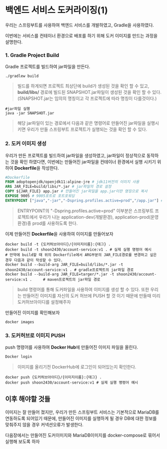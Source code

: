 # 백엔드 서비스 도커라이징(1)

우리는 스프링부트를 사용하여 백엔드 서비스를 개발하였고, Gradle을 사용하였다.

이번에는 서비스를 컨테이너 환경으로 배포를 하기 위해 도커 이미지를 만드는 과정을 설명한다.

### 1. Gradle Project Build

Gradle 프로젝트를 빌드하여 jar파일을 만든다.

```
./gradlew build
```

> 빌드를 하게되면 프로젝트 최상단에 build가 생성된 것을 확인 할 수 있고, **build/libs/** 경로에 빌드된 SNAPSHOT.jar파일이 생성된 것을 확인 할 수 있다. (SNAPSHOT.jar는 임의의 명칭이고 각 프로젝트에 따라 명칭이 다를것이다.)



```shell
#jar파일 실행
java -jar SNAPSHOT.jar
```

> 해당 jar파일이 있는 경로에서 다음과 같은 명령어로 만들어진 jar파일을 실행시키면 우리가 만들 스프링부트 프로젝트가 실행되는 것을 확인 할 수 있다.



### 2. 도커 이미지 생성

우리가 만든 프로젝트를 빌드하여 jar파일을 생성하였고, jar파일이 정상적으로 동작하는 것을 확인 하였다면, 이번에는 만들어진 jar파일을 컨테이너 환경에서 실행 시키기 위하여 **Dockerfile**을 작성한다.

```dockerfile
#Dockerfile
FROM adoptopenjdk/openjdk11:alpine-jre # jdk11버전의 이미지 사용
ARG JAR_FILE=build/libs/*.jar # jar파일의 경로 설정
COPY ${JAR_FILE} app.jar # 만들어진 jar파일을 app.jar이란 명칭으로 복사
EXPOSE 9005 # 9005포트로 포트포워딩
ENTRYPOINT ["java","-jar","-Dspring.profiles.active=prod","/app.jar"] # jar파일 실행명령
```

> ENTRYPOINT의 "-Dspring.profiles.active=prod" 이부분은 스프링부트 프로젝트에서 우리가 나눈 application-dev(개발환경), application-prod(운영환경)중 prod를 사용하도록 한다.



이제 만들어진 **Dockerfile**을 사용하여 이미지를 만들어보자

```shell
docker build -t {도커허브아이디}/{이미지이름}:{태그} .
docker build -t shoon2430/account-service:v1 . # 실제 실행 명령어 예시
# 만약에 build할 때 위의 Dockerfile에서 ARG부분의 JAR_FILE경로를 변경하고 싶은 경우 다음과 같이 작성할 수 있다.
docker build --build-arg JAR_FILE=build/libs/*.jar -t shoon2430/account-service:v1 . # gradle프로젝트의 jar파일 경로
docker build --build-arg JAR_FILE=targer/*.jar -t shoon2430/account-service:v1 .	 # maven프로젝트의 jar파일 경로
```

> build 명령어를 통해 도커파일을 사용하여 이미지를 생성 할 수 있다. 또한 우리는 만들어진 이미지를 자신의 도커 허브에 PUSH 할 것 이기 때문에 만들때 미리 도커허브아이디를 설정해주자



만들어진 이미지를 확인해보자

```shell
docker images
```



### 3. 도커허브로 이미지 PUSH

push 명령어를 사용하여 **Docker Hub**에 만들어진 이미지 파일을 올린다.

```dockerfile
Docker login
```

>  이미지를 올리기전 DockerHub에 로그인이 되어있는지 확인한다.

```shell
docker push {도커허브아이디}/{이미지이름}:{태그} .
docker push shoon2430/account-service:v1 # 실제 실행 명령어 예시
```



## 이후 해야할 것들

이미지는 잘 만들어 졌지만, 우리가 만든 스프링부트 서비스는 기본적으로 MariaDB를 연동하도록 되어있기 때문에, 만들어진 이미지를 실행하게 될 경우 DB에 대한 정보를 맞춰주지 않을 경우 커넥션오류가 발생한다.

다음장에서는 만들어진 도커이미지와 MariaDB이미지를 docker-compose로 묶어서 실행해 보도록 하자


